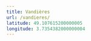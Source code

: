 ```yaml
---
title: Vandières
url: /vandieres/
latitude: 49.107615200000005
longitude: 3.7354382000000004
---
```

